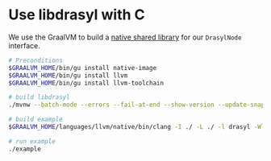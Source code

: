 # Use libdrasyl with C

We use the GraalVM to build a [native shared library](https://www.graalvm.org/dev/reference-manual/native-image/guides/build-native-shared-library/) for our `DrasylNode` interface.

```bash
# Preconditions
$GRAALVM_HOME/bin/gu install native-image
$GRAALVM_HOME/bin/gu install llvm
$GRAALVM_HOME/bin/gu install llvm-toolchain
```

```bash
# build libdrasyl
./mvnw --batch-mode --errors --fail-at-end --show-version --update-snapshots -DinstallAtEnd=true -DdeployAtEnd=true -Dmaven.javadoc.skip=true -Pnative -DskipTests --projects drasyl-shared-library --also-make package

# build example
$GRAALVM_HOME/languages/llvm/native/bin/clang -I ./ -L ./ -l drasyl -Wl,-rpath ./ -o example ./drasyl-shared-library/examples/c/example.c

# run example
./example
```
